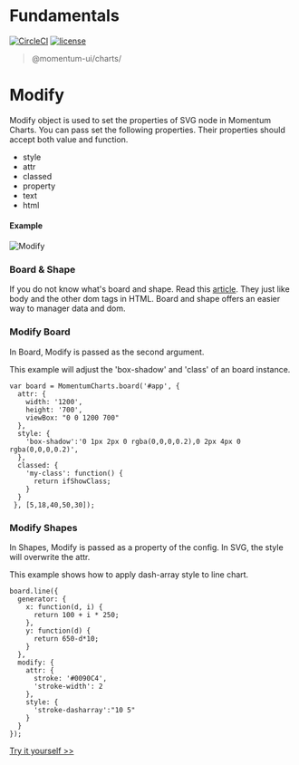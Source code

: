# Fundamentals

[![CircleCI](https://img.shields.io/circleci/project/github/momentum-design/momentum-ui/master.svg)](https://circleci.com/gh/momentum-design/momentum-ui/)
[![license](https://img.shields.io/github/license/momentum-design/momentum-ui.svg?color=blueviolet)](https://github.com/momentum-design/momentum-ui/blob/master/charts/LICENSE)

> @momentum-ui/charts/

# Modify

Modify object is used to set the properties of SVG node in Momentum Charts. You can pass set the following properties. Their properties should accept both value and function.

+ style
+ attr
+ classed
+ property
+ text
+ html

#### Example

![Modify](https://screenshot.codepen.io/3315115.MWWZEjP.small.66af414e-8a91-48de-805f-b48203677607.png)

### Board & Shape

If you do not know what's board and shape. Read this [article](./getting_started/your_first_chart.md). They just like  body and the other dom tags in HTML. Board and shape offers an easier way to manager data and dom.

### Modify Board

In Board, Modify is passed as the second argument. 

This example will adjust the 'box-shadow' and 'class' of an board instance.

```
var board = MomentumCharts.board('#app', {
  attr: {
    width: '1200',
    height: '700',
    viewBox: "0 0 1200 700"
  },
  style: {
    'box-shadow':'0 1px 2px 0 rgba(0,0,0,0.2),0 2px 4px 0 rgba(0,0,0,0.2)',
  },
  classed: {
    'my-class': function() {
      return ifShowClass;
    }
  }
 }, [5,18,40,50,30]);
```

### Modify Shapes

In Shapes, Modify is passed as a property of the config. In SVG, the style will overwrite the attr.

This example shows how to apply dash-array style to line chart.

```
board.line({
  generator: {
    x: function(d, i) {
      return 100 + i * 250;
    },
    y: function(d) {
      return 650-d*10;
    }
  },
  modify: {
    attr: {
      stroke: '#0090C4',
      'stroke-width': 2
    },
    style: {
      'stroke-dasharray':"10 5"
    }
  }
});
```

[Try it yourself >>](https://codepen.io/arthusliang/pen/MWWZEjP)
